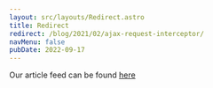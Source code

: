 ```yaml
---
layout: src/layouts/Redirect.astro
title: Redirect
redirect: /blog/2021/02/ajax-request-interceptor/
navMenu: false
pubDate: 2022-09-17
---
```

<div>
Our article feed can be found <a href="/blog/2021/02/ajax-request-interceptor/">here</a>
</div>
